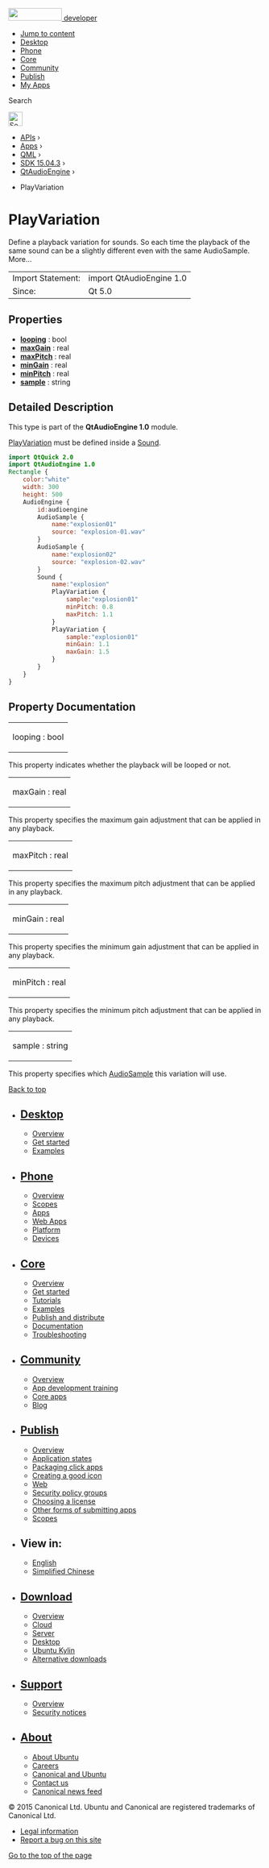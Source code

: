 <a href="https://developer.ubuntu.com/" class="logo-ubuntu"><img src="https://developer.ubuntu.com/assets/sites/ubuntu/latest/u/img/logos/logo-ubuntu-orange.svg" width="106" height="25" /> <span>developer</span></a>

-   [Jump to content](index.html#main-content)
-   [Desktop](https://developer.ubuntu.com/en/desktop/)
-   [Phone](https://developer.ubuntu.com/en/phone/)
-   [Core](https://developer.ubuntu.com/core)
-   [Community](https://developer.ubuntu.com/en/community/)
-   [Publish](https://developer.ubuntu.com/en/publish/)
-   [My Apps](https://myapps.developer.ubuntu.com/)

Search

<img src="https://developer.ubuntu.com/assets/sites/ubuntu/latest/u/img/search-white.svg" alt="Search" height="28" />

-   [APIs](../../../../index.html) ›
-   [Apps](../../../index.html) ›
-   [QML](../../index.html) ›
-   [SDK 15.04.3](../index.html) ›
-   [QtAudioEngine](../QtAudioEngine/index.html) ›

<!-- -->

-   PlayVariation

PlayVariation
=============

<span class="subtitle"></span>
Define a playback variation for sounds. So each time the playback of the same sound can be a slightly different even with the same AudioSample. More...

|                   |                          |
|-------------------|--------------------------|
| Import Statement: | import QtAudioEngine 1.0 |
| Since:            | Qt 5.0                   |

<span id="properties"></span>
Properties
----------

-   ****[looping](index.html#looping-prop)**** : bool
-   ****[maxGain](index.html#maxGain-prop)**** : real
-   ****[maxPitch](index.html#maxPitch-prop)**** : real
-   ****[minGain](index.html#minGain-prop)**** : real
-   ****[minPitch](index.html#minPitch-prop)**** : real
-   ****[sample](index.html#sample-prop)**** : string

<span id="details"></span>
Detailed Description
--------------------

This type is part of the **QtAudioEngine 1.0** module.

[PlayVariation](index.html) must be defined inside a [Sound](../QtAudioEngine.Sound/index.html).

``` qml
import QtQuick 2.0
import QtAudioEngine 1.0
Rectangle {
    color:"white"
    width: 300
    height: 500
    AudioEngine {
        id:audioengine
        AudioSample {
            name:"explosion01"
            source: "explosion-01.wav"
        }
        AudioSample {
            name:"explosion02"
            source: "explosion-02.wav"
        }
        Sound {
            name:"explosion"
            PlayVariation {
                sample:"explosion01"
                minPitch: 0.8
                maxPitch: 1.1
            }
            PlayVariation {
                sample:"explosion01"
                minGain: 1.1
                maxGain: 1.5
            }
        }
    }
}
```

Property Documentation
----------------------

<table>
<colgroup>
<col width="100%" />
</colgroup>
<tbody>
<tr class="odd">
<td><p><span id="looping-prop"></span><span class="name">looping</span> : <span class="type">bool</span></p></td>
</tr>
</tbody>
</table>

This property indicates whether the playback will be looped or not.

<table>
<colgroup>
<col width="100%" />
</colgroup>
<tbody>
<tr class="odd">
<td><p><span id="maxGain-prop"></span><span class="name">maxGain</span> : <span class="type">real</span></p></td>
</tr>
</tbody>
</table>

This property specifies the maximum gain adjustment that can be applied in any playback.

<table>
<colgroup>
<col width="100%" />
</colgroup>
<tbody>
<tr class="odd">
<td><p><span id="maxPitch-prop"></span><span class="name">maxPitch</span> : <span class="type">real</span></p></td>
</tr>
</tbody>
</table>

This property specifies the maximum pitch adjustment that can be applied in any playback.

<table>
<colgroup>
<col width="100%" />
</colgroup>
<tbody>
<tr class="odd">
<td><p><span id="minGain-prop"></span><span class="name">minGain</span> : <span class="type">real</span></p></td>
</tr>
</tbody>
</table>

This property specifies the minimum gain adjustment that can be applied in any playback.

<table>
<colgroup>
<col width="100%" />
</colgroup>
<tbody>
<tr class="odd">
<td><p><span id="minPitch-prop"></span><span class="name">minPitch</span> : <span class="type">real</span></p></td>
</tr>
</tbody>
</table>

This property specifies the minimum pitch adjustment that can be applied in any playback.

<table>
<colgroup>
<col width="100%" />
</colgroup>
<tbody>
<tr class="odd">
<td><p><span id="sample-prop"></span><span class="name">sample</span> : <span class="type">string</span></p></td>
</tr>
</tbody>
</table>

This property specifies which [AudioSample](../QtAudioEngine.AudioSample/index.html) this variation will use.

[Back to top](index.html#)

-   [Desktop](https://developer.ubuntu.com/en/desktop/)
    ---------------------------------------------------

    -   [Overview](https://developer.ubuntu.com/en/desktop/)
    -   [Get started](http://snapcraft.io/?utm_source=developer.ubuntu.com&utm_medium=devportal&utm_term=snaps%20snapcraft%20desktop&utm_content=menu&utm_campaign=duc_snappers)
    -   [Examples](https://github.com/ubuntu/snappy-playpen)

-   [Phone](https://developer.ubuntu.com/en/phone/)
    -----------------------------------------------

    -   [Overview](https://developer.ubuntu.com/en/phone/)
    -   [Scopes](https://developer.ubuntu.com/en/phone/scopes/)
    -   [Apps](https://developer.ubuntu.com/en/phone/apps/)
    -   [Web Apps](https://developer.ubuntu.com/en/phone/web/)
    -   [Platform](https://developer.ubuntu.com/en/phone/platform/)
    -   [Devices](https://developer.ubuntu.com/en/phone/devices/)

-   [Core](https://developer.ubuntu.com/core)
    -----------------------------------------

    -   [Overview](https://developer.ubuntu.com/core)
    -   [Get started](https://developer.ubuntu.com/core/get-started)
    -   [Tutorials](https://developer.ubuntu.com/core/tutorials)
    -   [Examples](https://developer.ubuntu.com/core/examples)
    -   [Publish and distribute](https://developer.ubuntu.com/core/publish-and-distribute)
    -   [Documentation](https://developer.ubuntu.com/core/documentation)
    -   [Troubleshooting](https://developer.ubuntu.com/core/troubleshooting)

-   [Community](https://developer.ubuntu.com/en/community/)
    -------------------------------------------------------

    -   [Overview](https://developer.ubuntu.com/en/community/)
    -   [App development training](https://developer.ubuntu.com/en/community/training/)
    -   [Core apps](https://developer.ubuntu.com/en/community/core-apps/)
    -   [Blog](https://developer.ubuntu.com/en/community/blog/)

-   [Publish](https://developer.ubuntu.com/en/publish/)
    ---------------------------------------------------

    -   [Overview](https://developer.ubuntu.com/en/publish/)
    -   [Application states](https://developer.ubuntu.com/en/publish/application-states/)
    -   [Packaging click apps](https://developer.ubuntu.com/en/publish/packaging-click-apps/)
    -   [Creating a good icon](https://developer.ubuntu.com/en/publish/creating-a-good-icon/)
    -   [Web](https://developer.ubuntu.com/en/publish/web/)
    -   [Security policy groups](https://developer.ubuntu.com/en/publish/security-policy-groups/)
    -   [Choosing a license](https://developer.ubuntu.com/en/publish/choosing-a-license/)
    -   [Other forms of submitting apps](https://developer.ubuntu.com/en/publish/other-forms-of-submitting-apps/)
    -   [Scopes](https://developer.ubuntu.com/en/publish/scopes/)

-   View in:
    --------

    -   [English](index.html "Change to language: English")
    -   [Simplified Chinese](index.html "Change to language: Simplified Chinese")

-   [Download](http://ubuntu.com/download/)
    ---------------------------------------

    -   [Overview](http://ubuntu.com/download)
    -   [Cloud](http://ubuntu.com/download/cloud)
    -   [Server](http://ubuntu.com/download/server)
    -   [Desktop](http://ubuntu.com/download/desktop)
    -   [Ubuntu Kylin](http://ubuntu.com/download/ubuntu-kylin)
    -   [Alternative downloads](http://ubuntu.com/download/alternative-downloads)

-   [Support](http://ubuntu.com/support/)
    -------------------------------------

    -   [Overview](http://ubuntu.com/support)
    -   [Security notices](http://www.ubuntu.com/usn/)

-   [About](http://ubuntu.com/about/)
    ---------------------------------

    -   [About Ubuntu](http://ubuntu.com/about/about-ubuntu)
    -   [Careers](http://www.canonical.com/careers)
    -   [Canonical and Ubuntu](http://ubuntu.com/about/canonical-and-ubuntu)
    -   [Contact us](http://ubuntu.com/about/contact-us)
    -   [Canonical news feed](http://insights.ubuntu.com/feed/)

© 2015 Canonical Ltd. Ubuntu and Canonical are registered trademarks of Canonical Ltd.

-   [Legal information](http://www.ubuntu.com/legal)
-   [Report a bug on this site](https://bugs.launchpad.net/developer-ubuntu-com/)

<span class="accessibility-aid">[Go to the top of the page](index.html#)</span>
